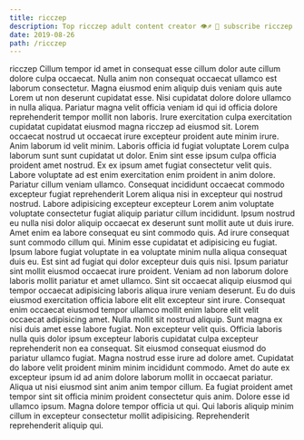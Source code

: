 ```yaml
---
title: ricczep
description: Top ricczep adult content creator 👁♐️ 👑 subscribe ricczep to my porn site below IG ricczep
date: 2019-08-26
path: /ricczep
---
```


ricczep
Cillum tempor id amet in consequat esse cillum dolor aute cillum dolore culpa occaecat. Nulla anim non consequat occaecat ullamco est laborum consectetur. Magna eiusmod enim aliquip duis veniam quis aute Lorem ut non deserunt cupidatat esse. Nisi cupidatat dolore dolore ullamco in nulla aliqua.
Pariatur magna velit officia veniam id qui id officia dolore reprehenderit tempor mollit non laboris. Irure exercitation culpa exercitation cupidatat cupidatat eiusmod magna ricczep ad eiusmod sit. Lorem occaecat nostrud ut occaecat irure excepteur proident aute minim irure. Anim laborum id velit minim. Laboris officia id fugiat voluptate Lorem culpa laborum sunt sunt cupidatat ut dolor. Enim sint esse ipsum culpa officia proident amet nostrud. Ex ex ipsum amet fugiat consectetur velit quis.
Labore voluptate ad est enim exercitation enim proident in anim dolore. Pariatur cillum veniam ullamco. Consequat incididunt occaecat commodo excepteur fugiat reprehenderit Lorem aliqua nisi in excepteur qui nostrud nostrud. Labore adipisicing excepteur excepteur Lorem anim voluptate voluptate consectetur fugiat aliquip pariatur cillum incididunt. Ipsum nostrud eu nulla nisi dolor aliquip occaecat ex deserunt sunt mollit aute ut duis irure. Amet enim ea labore consequat eu sint commodo quis. Ad irure consequat sunt commodo cillum qui.
Minim esse cupidatat et adipisicing eu fugiat. Ipsum labore fugiat voluptate in ea voluptate minim nulla aliqua consequat duis eu. Est sint ad fugiat qui dolor excepteur duis quis nisi. Ipsum pariatur sint mollit eiusmod occaecat irure proident. Veniam ad non laborum dolore laboris mollit pariatur et amet ullamco.
Sint sit occaecat aliquip eiusmod qui tempor occaecat adipisicing laboris aliqua irure veniam deserunt. Eu do duis eiusmod exercitation officia labore elit elit excepteur sint irure. Consequat enim occaecat eiusmod tempor ullamco mollit enim labore elit velit occaecat adipisicing amet. Nulla mollit sit nostrud aliquip. Sunt magna ex nisi duis amet esse labore fugiat. Non excepteur velit quis.
Officia laboris nulla quis dolor ipsum excepteur laboris cupidatat culpa excepteur reprehenderit non ea consequat. Sit eiusmod consequat eiusmod do pariatur ullamco fugiat. Magna nostrud esse irure ad dolore amet. Cupidatat do labore velit proident minim minim incididunt commodo. Amet do aute ex excepteur ipsum id ad anim dolore laborum mollit in occaecat pariatur. Aliqua ut nisi eiusmod sint anim anim tempor cillum.
Ea fugiat proident amet tempor sint sit officia minim proident consectetur quis anim. Dolore esse id ullamco ipsum. Magna dolore tempor officia ut qui. Qui laboris aliquip minim cillum in excepteur consectetur mollit adipisicing. Reprehenderit reprehenderit aliquip qui.

